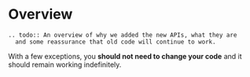 # Overview

```{eval-rst}
.. todo:: An overview of why we added the new APIs, what they are
  and some reassurance that old code will continue to work.
```


With a few exceptions, you **should not need to change your code** and 
it should remain working indefinitely.
